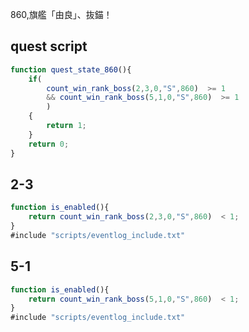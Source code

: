 860,旗艦「由良」、抜錨！

## quest script
``` javascript
function quest_state_860(){
	if(
		count_win_rank_boss(2,3,0,"S",860)  >= 1
		&& count_win_rank_boss(5,1,0,"S",860)  >= 1
		)
	{
		return 1;
	}
	return 0;
}
```

## 2-3
``` javascript
function is_enabled(){
	return count_win_rank_boss(2,3,0,"S",860)  < 1;
}
#include "scripts/eventlog_include.txt"
```
## 5-1
``` javascript
function is_enabled(){
	return count_win_rank_boss(5,1,0,"S",860)  < 1;
}
#include "scripts/eventlog_include.txt"
```
